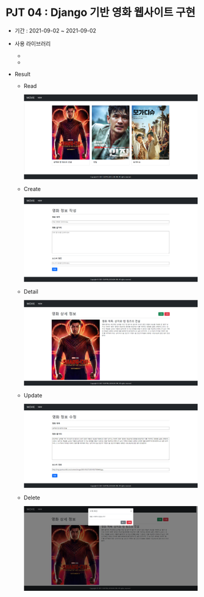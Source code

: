 # PJT 04 : Django 기반 영화 웹사이트 구현

- 기간 : 2021-09-02 ~ 2021-09-02

- 사용 라이브러리

  - [Django]: https://www.djangoproject.com/

  - [Bootstrap]: https://getbootstrap.com/

- Result

  - Read

    ![image-20210903165653949](README.assets/image-20210903165653949.png)

  - Create

    ![image-20210903165714185](README.assets/image-20210903165714185.png)

  - Detail

    ![image-20210903165736836](README.assets/image-20210903165736836.png)

  - Update

    ![image-20210903165756209](README.assets/image-20210903165756209.png)

  - Delete

    ![image-20210903165815401](README.assets/image-20210903165815401.png)

